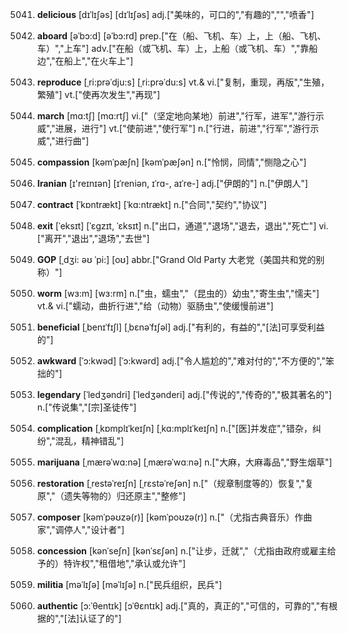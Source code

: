 5041. **delicious**
[dɪˈlɪʃəs]  [dɪˈlɪʃəs]
adj.["美味的，可口的","有趣的","","喷香"]  

5042. **aboard**
[əˈbɔ:d]  [əˈbɔ:rd]
prep.["在（船、飞机、车）上，上（船、飞机、车）","上车"]  adv.["在船（或飞机、车）上，上船（或飞机、车）","靠船边","在船上","在火车上"]  

5043. **reproduce**
[ˌri:prəˈdju:s]  [ˌri:prəˈdu:s]
vt.& vi.["复制，重现，再版","生殖，繁殖"]  vt.["使再次发生","再现"]  

5044. **march**
[mɑ:tʃ]  [mɑ:rtʃ]
vi.["（坚定地向某地）前进","行军，进军","游行示威","进展，进行"]  vt.["使前进","使行军"]  n.["行进，前进","行军","游行示威","进行曲"]  

5045. **compassion**
[kəmˈpæʃn]  [kəmˈpæʃən]
n.["怜悯，同情","恻隐之心"]  

5046. **Iranian**
[ɪ'reɪnɪən]  [ɪˈreniən, ɪˈrɑ-, aɪˈre-]
adj.["伊朗的"]  n.["伊朗人"]  

5047. **contract**
[ˈkɒntrækt]  [ˈkɑ:ntrækt]
n.["合同","契约","协议"]  

5048. **exit**
[ˈeksɪt]  [ˈɛɡzɪt, ˈɛksɪt]
n.["出口，通道","退场","退去，退出","死亡"]  vi.["离开","退出","退场","去世"]  

5049. **GOP**
[ˌdʒi: əʊ ˈpi:]  [oʊ]
abbr.["Grand Old Party 大老党（美国共和党的别称）"]  

5050. **worm**
[wɜ:m]  [wɜ:rm]
n.["虫，蠕虫","（昆虫的）幼虫","寄生虫","懦夫"]  vt.& vi.["蠕动，曲折行进","给（动物）驱肠虫","使缓慢前进"]  

5051. **beneficial**
[ˌbenɪˈfɪʃl]  [ˌbɛnəˈfɪʃəl]
adj.["有利的，有益的","[法]可享受利益的"]  

5052. **awkward**
[ˈɔ:kwəd]  [ˈɔ:kwərd]
adj.["令人尴尬的","难对付的","不方便的","笨拙的"]  

5053. **legendary**
[ˈledʒəndri]  [ˈledʒənderi]
adj.["传说的","传奇的","极其著名的"]  n.["传说集","[宗]圣徒传"]  

5054. **complication**
[ˌkɒmplɪˈkeɪʃn]  [ˌkɑ:mplɪˈkeɪʃn]
n.["[医]并发症","错杂，纠纷","混乱，精神错乱"]  

5055. **marijuana**
[ˌmærəˈwɑ:nə]  [ˌmærəˈwɑːnə]
n.["大麻，大麻毒品","野生烟草"]  

5056. **restoration**
[ˌrestəˈreɪʃn]  [ˌrɛstəˈreʃən]
n.["（规章制度等的）恢复","复原","（遗失等物的）归还原主","整修"]  

5057. **composer**
[kəmˈpəʊzə(r)]  [kəmˈpoʊzə(r)]
n.["（尤指古典音乐）作曲家","调停人","设计者"]  

5058. **concession**
[kənˈseʃn]  [kənˈsɛʃən]
n.["让步，迁就","（尤指由政府或雇主给予的）特许权","租借地","承认或允许"]  

5059. **militia**
[məˈlɪʃə]  [məˈlɪʃə]
n.["民兵组织，民兵"]  

5060. **authentic**
[ɔ:ˈθentɪk]  [ɔˈθɛntɪk]
adj.["真的，真正的","可信的，可靠的","有根据的","[法]认证了的"]  

